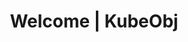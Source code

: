 ---
title: Welcome | KubeObj
description: Welcome to KubeObj
menu:
  docs:
    identifier: readme-kubeobj
    name: Readme
    parent: welcome
    weight: -1
product_name: kubeobj
menu_name: docs
section_menu_id: welcome
url: /docs/welcome/
aliases:
  - /docs/
  - /docs/README/
---